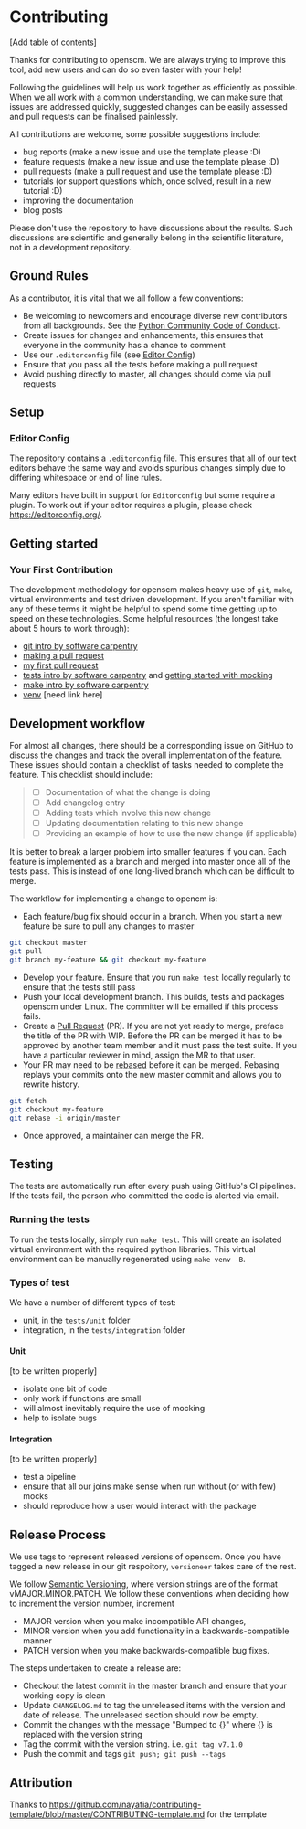 # Contributing

[Add table of contents]

Thanks for contributing to openscm. We are always trying to improve this tool, add new users and can do so even faster with your help!

Following the guidelines will help us work together as efficiently as possible. When we all work with a common understanding, we can make sure that issues are addressed quickly, suggested changes can be easily assessed and pull requests can be finalised painlessly.

All contributions are welcome, some possible suggestions include:

- bug reports (make a new issue and use the template please :D)
- feature requests (make a new issue and use the template please :D)
- pull requests (make a pull request and use the template please :D)
- tutorials (or support questions which, once solved, result in a new tutorial :D)
- improving the documentation
- blog posts

Please don't use the repository to have discussions about the results. Such discussions are scientific and generally belong in the scientific literature, not in a development repository.

## Ground Rules

As a contributor, it is vital that we all follow a few conventions:

- Be welcoming to newcomers and encourage diverse new contributors from all backgrounds. See the [Python Community Code of Conduct](https://www.python.org/psf/codeofconduct/).
- Create issues for changes and enhancements, this ensures that everyone in the community has a chance to comment
- Use our `.editorconfig` file (see [Editor Config](#editor-config))
- Ensure that you pass all the tests before making a pull request
- Avoid pushing directly to master, all changes should come via pull requests

## Setup

### Editor Config

The repository contains a `.editorconfig` file. This ensures that all of our text editors behave the same way and avoids spurious changes simply due to differing whitespace or end of line rules.

Many editors have built in support for `Editorconfig` but some require a plugin. To work out if your editor requires a plugin, please check https://editorconfig.org/.

## Getting started

### Your First Contribution

The development methodology for openscm makes heavy use of `git`, `make`, virtual environments and test driven development. If you aren't familiar
with any of these terms it might be helpful to spend some time getting up to speed on these technologies. Some helpful resources (the longest take about 5 hours to work through):

- [git intro by software carpentry](https://swcarpentry.github.io/git-novice/)
- [making a pull request](http://makeapullrequest.com/)
- [my first pull request](http://www.firsttimersonly.com/)
- [tests intro by software carpentry](https://v4.software-carpentry.org/test/index.html) and [getting started with mocking](https://semaphoreci.com/community/tutorials/getting-started-with-mocking-in-python)
- [make intro by software carpentry](https://swcarpentry.github.io/make-novice/)
- [venv]() [need link here]

## Development workflow

For almost all changes, there should be a corresponding issue on GitHub to discuss the changes and track the overall implementation of the feature.
These issues should contain a checklist of tasks needed to complete the feature.
This checklist should include:

>* [ ]  Documentation of what the change is doing
>* [ ]  Add changelog entry
>* [ ]  Adding tests which involve this new change
>* [ ]  Updating documentation relating to this new change
>* [ ]  Providing an example of how to use the new change (if applicable)

It is better to break a larger problem into smaller features if you can.
Each feature is implemented as a branch and merged into master once all of the tests pass.
This is instead of one long-lived branch which can be difficult to merge.

The workflow for implementing a change to opencm is:
- Each feature/bug fix should occur in a branch. When you start a new feature be sure to pull any changes to master
 ````bash
git checkout master
git pull
git branch my-feature && git checkout my-feature
 ````
- Develop your feature. Ensure that you run `make test` locally regularly to ensure that the tests still pass
- Push your local development branch. This builds, tests and packages openscm under Linux. The committer will be emailed if this process fails.
- Create a [Pull Request](https://github.com/openclimatedata/openscm/pulls) (PR). If you are not yet ready to merge, preface the title of the PR with WIP. Before the PR can be merged it has to be approved by another team member and it must pass the test suite. If you have a particular reviewer in mind, assign the MR to that user.
- Your PR may need to be [rebased](https://www.atlassian.com/git/tutorials/rewriting-history/git-rebase) before it can be merged. Rebasing replays your commits onto the new master commit and allows you to rewrite history.
```bash
git fetch
git checkout my-feature
git rebase -i origin/master
```
- Once approved, a maintainer can merge the PR.

## Testing

The tests are automatically run after every push using GitHub's CI pipelines. If the tests fail, the person who committed the code is alerted via email.

### Running the tests

To run the tests locally, simply run `make test`.
This will create an isolated virtual environment with the required python libraries.
This virtual environment can be manually regenerated using `make venv -B`.

### Types of test

We have a number of different types of test:

- unit, in the `tests/unit` folder
- integration, in the `tests/integration` folder

#### Unit

[to be written properly]

- isolate one bit of code
- only work if functions are small
- will almost inevitably require the use of mocking
- help to isolate bugs

#### Integration

[to be written properly]

- test a pipeline
- ensure that all our joins make sense when run without (or with few) mocks
- should reproduce how a user would interact with the package

## Release Process

We use tags to represent released versions of openscm. Once you have tagged a new release in our git respoitory, `versioneer` takes care of the rest.

We follow [Semantic Versioning](https://semver.org/), where version strings are of the format vMAJOR.MINOR.PATCH.
We follow these conventions when deciding how to increment the version number, increment
- MAJOR version when you make incompatible API changes,
- MINOR version when you add functionality in a backwards-compatible manner
- PATCH version when you make backwards-compatible bug fixes.

The steps undertaken to create a release are:

- Checkout the latest commit in the master branch and ensure that your working copy is clean
- Update `CHANGELOG.md` to tag the unreleased items with the version and date of release. The unreleased section should now be empty.
- Commit the changes with the message "Bumped to {}" where {} is replaced with the version string
- Tag the commit with the version string. i.e.  `git tag v7.1.0`
- Push the commit and tags `git push; git push --tags`

## Attribution

Thanks to https://github.com/nayafia/contributing-template/blob/master/CONTRIBUTING-template.md for the template
